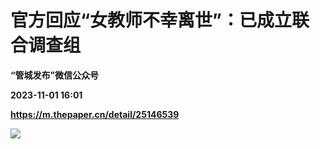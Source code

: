 # 官方回应“女教师不幸离世”：已成立联合调查组
**“管城发布”微信公众号**

**2023-11-01 16:01**

**https://m.thepaper.cn/detail/25146539**

![](https://imagecloud.thepaper.cn/thepaper/image/276/560/154.jpg)